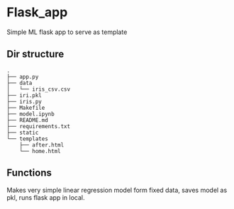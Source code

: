 # Flask_app
Simple ML flask app to serve as template

## Dir structure
```
.
├── app.py
├── data
│   └── iris_csv.csv
├── iri.pkl
├── iris.py
├── Makefile
├── model.ipynb
├── README.md
├── requirements.txt
├── static
└── templates
    ├── after.html
    └── home.html
```
    
## Functions
Makes very simple linear regression model form fixed data, saves model as pkl, runs flask app in local.
